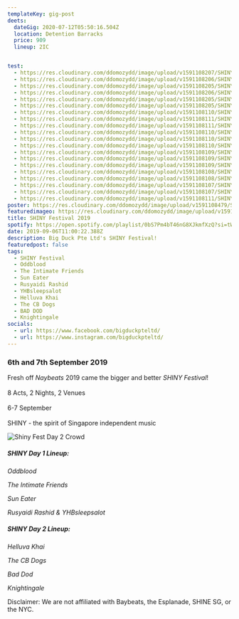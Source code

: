 ```yaml
---
templateKey: gig-post
deets:
  dateGig: 2020-07-12T05:50:16.504Z
  location: Detention Barracks
  price: 909
  lineup: 2IC


test:
  - https://res.cloudinary.com/ddomozydd/image/upload/v1591108207/SHINY/IMG_0901-min_rwpyif.jpg
  - https://res.cloudinary.com/ddomozydd/image/upload/v1591108206/SHINY/IMG_0804-min_augsv6.jpg
  - https://res.cloudinary.com/ddomozydd/image/upload/v1591108205/SHINY/IMG_0734-min_mpqbes.jpg
  - https://res.cloudinary.com/ddomozydd/image/upload/v1591108206/SHINY/IMG_0744-min_v8bybv.jpg
  - https://res.cloudinary.com/ddomozydd/image/upload/v1591108205/SHINY/IMG_0583-min_tzlxyy.jpg
  - https://res.cloudinary.com/ddomozydd/image/upload/v1591108205/SHINY/IMG_0701-min_c4yobh.jpg
  - https://res.cloudinary.com/ddomozydd/image/upload/v1591108110/SHINY/IMG_0269-min_qlv7yo.jpg
  - https://res.cloudinary.com/ddomozydd/image/upload/v1591108111/SHINY/IMG_0538-min_mpzkwn.jpg
  - https://res.cloudinary.com/ddomozydd/image/upload/v1591108111/SHINY/IMG_0529-min_dyw0ln.jpg
  - https://res.cloudinary.com/ddomozydd/image/upload/v1591108110/SHINY/IMG_0437-min_yar4yn.jpg
  - https://res.cloudinary.com/ddomozydd/image/upload/v1591108110/SHINY/IMG_0348-min_pkpjje.jpg
  - https://res.cloudinary.com/ddomozydd/image/upload/v1591108110/SHINY/IMG_0351-min_owdtnl.jpg
  - https://res.cloudinary.com/ddomozydd/image/upload/v1591108109/SHINY/IMG_0391-min_psf9ke.jpg
  - https://res.cloudinary.com/ddomozydd/image/upload/v1591108109/SHINY/IMG_0362-min_kvza5t.jpg
  - https://res.cloudinary.com/ddomozydd/image/upload/v1591108109/SHINY/IMG_0387-min_rxsq2l.jpg
  - https://res.cloudinary.com/ddomozydd/image/upload/v1591108108/SHINY/IMG_0360-min_zi6vym.jpg
  - https://res.cloudinary.com/ddomozydd/image/upload/v1591108108/SHINY/IMG_0309-min_v1fve3.jpg
  - https://res.cloudinary.com/ddomozydd/image/upload/v1591108107/SHINY/IMG_0248-min_ju2g6w.jpg
  - https://res.cloudinary.com/ddomozydd/image/upload/v1591108107/SHINY/IMG_0211-2-min_ywnp5z.jpg
  - https://res.cloudinary.com/ddomozydd/image/upload/v1591108111/SHINY/IMG_0522-min_la1o5b.jpg
poster: https://res.cloudinary.com/ddomozydd/image/upload/v1591108479/SHINY/ShinyPOSt_bkhtrt.jpg
featuredimageo: https://res.cloudinary.com/ddomozydd/image/upload/v1591108559/SHINY/Shinyting_sly7cd.jpg
title: SHINY Festival 2019
spotify: https://open.spotify.com/playlist/0bS7Pm4bT46nG8XJkmfXzQ?si=tWIRBLDzT6qskd1fcudvdQ
date: 2019-09-06T11:00:22.388Z
description: Big Duck Pte Ltd's SHINY Festival!
featuredpost: false
tags:
  - SHINY Festival
  - Oddblood
  - The Intimate Friends
  - Sun Eater
  - Rusyaidi Rashid
  - YHBsleepsalot
  - Helluva Khai
  - The CB Dogs
  - BAD DOD
  - Knightingale
socials:
  - url: https://www.facebook.com/bigduckpteltd/
  - url: https://www.instagram.com/bigduckpteltd/
---
```

### 6th and 7th September 2019

Fresh off *Naybeats* 2019 came the bigger and better *SHINY Festival*!\
\
8 Acts, 2 Nights, 2 Venues\
\
6-7 September\
\
SHINY - the spirit of Singapore independent music

![](https://res.cloudinary.com/ddomozydd/image/upload/v1591108206/SHINY/IMG_0581-min_upeng9.jpg "Shiny Fest Day 2 Crowd")

##### SHINY Day 1 Lineup:

*Oddblood*

*The Intimate Friends*

*Sun Eater*

*Rusyaidi Rashid & YHBsleepsalot*

##### SHINY Day 2 Lineup:

*Helluva Khai*

*The CB Dogs*

*Bad Dod*

*Knightingale*



Disclaimer: We are not affiliated with Baybeats, the Esplanade, SHINE SG, or the NYC.
